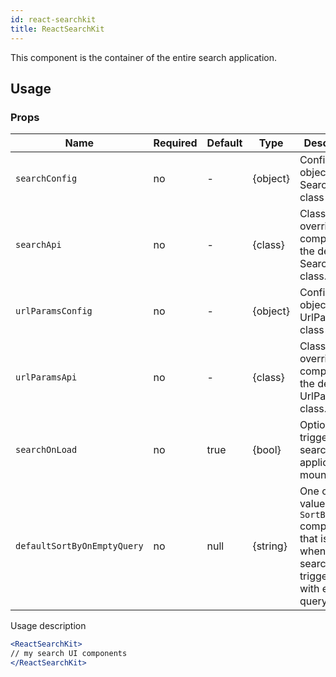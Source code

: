 ```yaml
---
id: react-searchkit
title: ReactSearchKit
---
```


This component is the container of the entire search application.

## Usage

### Props

| Name                   | Required | Default       | Type      | Description             |
| -----------------------|----------|---------------| ----------|-------------------------|
| ``searchConfig``       | no       |      -        | {object}  | Configuration object for SearchApi class |
| ``searchApi``          | no       |       -       | {class}   | Class to override completely the default SearchApi class. |
| ``urlParamsConfig``    | no       |       -       | {object}  | Configuration object for UrlParamsApi class |
| ``urlParamsApi``       | no       |    -          | {class}   | Class to override completely the default UrlParamsApi class. |
| ``searchOnLoad``       | no       | true          | {bool}    | Option to trigger search when application is mounted |
| ``defaultSortByOnEmptyQuery``| no | null          | {string}  | One of the values of the `SortBy` component that is set when a search is triggered with empty querystring|


Usage description
```jsx
<ReactSearchKit>
// my search UI components
</ReactSearchKit>
```
